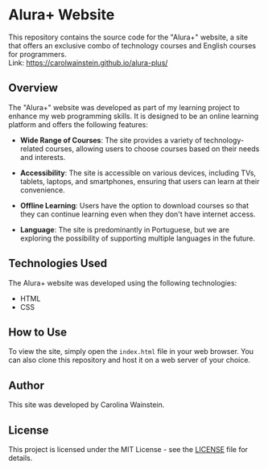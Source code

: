 # Alura+ Website

This repository contains the source code for the "Alura+" website, a site that offers an exclusive combo of technology courses and English courses for programmers. <br>
Link: https://carolwainstein.github.io/alura-plus/



## Overview

The "Alura+" website was developed as part of my learning project to enhance my web programming skills. It is designed to be an online learning platform and offers the following features:

- **Wide Range of Courses**: The site provides a variety of technology-related courses, allowing users to choose courses based on their needs and interests.

- **Accessibility**: The site is accessible on various devices, including TVs, tablets, laptops, and smartphones, ensuring that users can learn at their convenience.

- **Offline Learning**: Users have the option to download courses so that they can continue learning even when they don't have internet access.

- **Language**: The site is predominantly in Portuguese, but we are exploring the possibility of supporting multiple languages in the future.



## Technologies Used

The Alura+ website was developed using the following technologies:

- HTML
- CSS



## How to Use

To view the site, simply open the `index.html` file in your web browser. You can also clone this repository and host it on a web server of your choice.



## Author

This site was developed by Carolina Wainstein.



## License

This project is licensed under the MIT License - see the [LICENSE](LICENSE) file for details.


